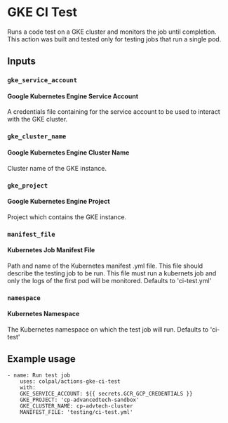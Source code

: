 # GKE CI Test

Runs a code test on a GKE cluster and monitors the job until completion. This action was built and tested only for testing jobs that run a single pod.

## Inputs

### `gke_service_account`

#### Google Kubernetes Engine Service Account

A credentials file containing for the service account to be used to interact with the GKE cluster.

### `gke_cluster_name`

#### Google Kubernetes Engine Cluster Name

Cluster name of the GKE instance.

### `gke_project`

#### Google Kubernetes Engine Project

Project which contains the GKE instance.

### `manifest_file`

#### Kubernetes Job Manifest File 

Path and name of the Kubernetes manifest .yml file. This file should describe the testing job to be run. This file must run a kubernets job and only the logs of the first pod will be monitored.
Defaults to 'ci-test.yml'

### `namespace`

#### Kubernetes Namespace

The Kubernetes namespace on which the test job will run.
Defaults to 'ci-test'

## Example usage

```ylm
- name: Run test job
    uses: colpal/actions-gke-ci-test
    with:
    GKE_SERVICE_ACCOUNT: ${{ secrets.GCR_GCP_CREDENTIALS }}
    GKE_PROJECT: 'cp-advancedtech-sandbox'
    GKE_CLUSTER_NAME: cp-advtech-cluster
    MANIFEST_FILE: 'testing/ci-test.yml'
```